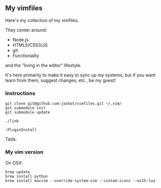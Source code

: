 ## My vimfiles

Here's my collection of my vimfiles.

They center around:

* Node.js
* HTML5/CSS3/JS
* git
* Functionality

and the "living in the editor" lifestyle.

It's here primarily to make it easy to sync up my systems, but if you want learn from them, suggest changes, etc., be my guest!

### Instructions

```
git clone git@github.com:jaxbot/vimfiles.git ~/.vim/
git submodule init
git submodule update

./link

:PluginInstall
```

Tada.

### My vim version

On OSX:

```
brew update
brew install python
brew install macvim --override-system-vim --custom-icons --with-lua
```

